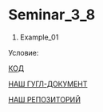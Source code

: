 # Seminar_3_8

1. Example_01

Условие:

[КОД](Example_01/Program.cs)

[НАШ ГУГЛ-ДОКУМЕНТ](https://docs.google.com/document/d/1M4Knrihat_DuzhjvU4kLyvhKAt8GRoIgfM-jrAVvtLY/edit?usp=sharing)

[НАШ РЕПОЗИТОРИЙ](https://github.com/GnezdilovaVO/Seminar_3_8.git)
